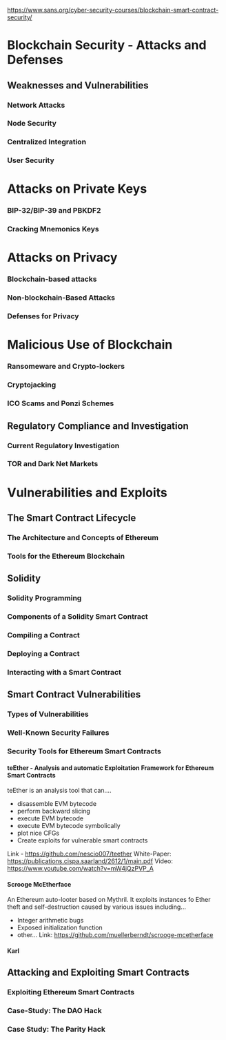 https://www.sans.org/cyber-security-courses/blockchain-smart-contract-security/

# Blockchain Security - Attacks and Defenses

## Weaknesses and Vulnerabilities
### Network Attacks 
### Node Security 
### Centralized Integration 
### User Security 

# Attacks on Private Keys
### BIP-32/BIP-39 and PBKDF2
### Cracking Mnemonics Keys 

# Attacks on Privacy
### Blockchain-based attacks
### Non-blockchain-Based Attacks
### Defenses for Privacy

# Malicious Use of Blockchain
### Ransomeware and Crypto-lockers
### Cryptojacking
### ICO Scams and Ponzi Schemes

## Regulatory Compliance and Investigation
### Current Regulatory Investigation
### TOR and Dark Net Markets

# Vulnerabilities and Exploits

## The Smart Contract Lifecycle
### The Architecture and Concepts of Ethereum
### Tools for the Ethereum Blockchain 

## Solidity 
### Solidity Programming 
### Components of a Solidity Smart Contract
### Compiling a Contract 
### Deploying a Contract 
### Interacting with a Smart Contract 

## Smart Contract Vulnerabilities 
### Types of Vulnerabilities 
### Well-Known Security Failures
### Security Tools for Ethereum Smart Contracts 

#### teEther - Analysis and automatic Exploitation Framework for Ethereum Smart Contracts
teEther is an analysis tool that can....
- disassemble EVM bytecode
- perform backward slicing
- execute EVM bytecode
- execute EVM bytecode symbolically
- plot nice CFGs
- Create exploits for vulnerable smart contracts

Link - https://github.com/nescio007/teether 
White-Paper: https://publications.cispa.saarland/2612/1/main.pdf
Video: https://www.youtube.com/watch?v=mW4jQzPVP_A

#### Scrooge McEtherface
An Ethereum auto-looter based on Mythril. It exploits instances fo Ether theft and self-destruction caused by 
various issues including...
- Integer arithmetic bugs
- Exposed initialization function
- other...
Link: https://github.com/muellerberndt/scrooge-mcetherface 

#### Karl

## Attacking and Exploiting Smart Contracts 
### Exploiting Ethereum Smart Contracts
### Case-Study: The DAO Hack 
### Case Study: The Parity Hack 

